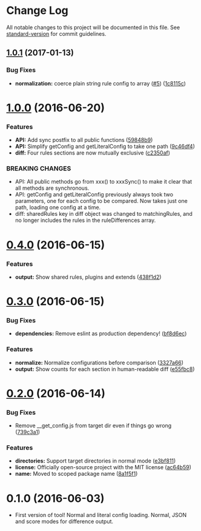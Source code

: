# Change Log

All notable changes to this project will be documented in this file. See [standard-version](https://github.com/conventional-changelog/standard-version) for commit guidelines.

<a name="1.0.1"></a>
## [1.0.1](https://github.com/scottnonnenberg/eslint-compare-config/compare/v1.0.0...v1.0.1) (2017-01-13)


### Bug Fixes

* **normalization:** coerce plain string rule config to array ([#5](https://github.com/scottnonnenberg/eslint-compare-config/issues/5)) ([1c8115c](https://github.com/scottnonnenberg/eslint-compare-config/commit/1c8115c))



<a name="1.0.0"></a>
# [1.0.0](https://github.com/scottnonnenberg/eslint-compare-config/compare/v0.4.0...v1.0.0) (2016-06-20)


### Features

* **API:** Add sync postfix to all public functions ([59848b9](https://github.com/scottnonnenberg/eslint-compare-config/commit/59848b9))
* **API:** Simplify getConfig and getLiteralConfig to take one path ([9c46df4](https://github.com/scottnonnenberg/eslint-compare-config/commit/9c46df4))
* **diff:** Four rules sections are now mutually exclusive ([c2350af](https://github.com/scottnonnenberg/eslint-compare-config/commit/c2350af))


### BREAKING CHANGES

* API: All public methods go from xxx() to xxxSync() to make
it clear that all methods are synchronous.
* API: getConfig and getLiteralConfig previously always took
two parameters, one for each config to be compared. Now takes just one
path, loading one config at a time. 
* diff: sharedRules key in diff object was changed to 
matchingRules, and no longer includes the rules in the ruleDifferences
array.



<a name="0.4.0"></a>
# [0.4.0](https://github.com/scottnonnenberg/eslint-compare-config/compare/v0.3.0...v0.4.0) (2016-06-15)


### Features

* **output:** Show shared rules, plugins and extends ([438f1d2](https://github.com/scottnonnenberg/eslint-compare-config/commit/438f1d2))



<a name="0.3.0"></a>
# [0.3.0](https://github.com/scottnonnenberg/eslint-compare-config/compare/v0.2.0...v0.3.0) (2016-06-15)


### Bug Fixes

* **dependencies:** Remove eslint as production dependency! ([bf8d6ec](https://github.com/scottnonnenberg/eslint-compare-config/commit/bf8d6ec))


### Features

* **normalize:** Normalize configurations before comparison ([3327a66](https://github.com/scottnonnenberg/eslint-compare-config/commit/3327a66))
* **output:** Show counts for each section in human-readable diff ([e55fbc8](https://github.com/scottnonnenberg/eslint-compare-config/commit/e55fbc8))



<a name="0.2.0"></a>
# [0.2.0](https://github.com/scottnonnenberg/eslint-compare-config/compare/v0.1.0...v0.2.0) (2016-06-14)


### Bug Fixes

* Remove __get_config.js from target dir even if things go wrong ([739c3a1](https://github.com/scottnonnenberg/eslint-compare-config/commit/739c3a1))


### Features

* **directories:** Support target directories in normal mode ([e3bf811](https://github.com/scottnonnenberg/eslint-compare-config/commit/e3bf811))
* **license:** Officially open-source project with the MIT license ([ac64b59](https://github.com/scottnonnenberg/eslint-compare-config/commit/ac64b59))
* **name:** Moved to scoped package name ([8a1f5f1](https://github.com/scottnonnenberg/eslint-compare-config/commit/8a1f5f1))


<a name="0.1.0"></a>
# 0.1.0 (2016-06-03)

- First version of tool! Normal and literal config loading. Normal, JSON and score modes for difference output.
